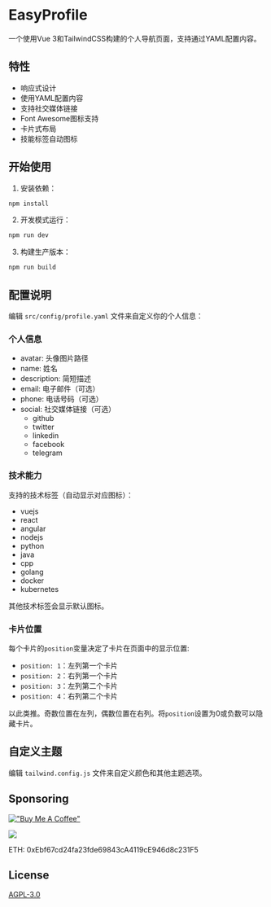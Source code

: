 # EasyProfile

一个使用Vue 3和TailwindCSS构建的个人导航页面，支持通过YAML配置内容。

## 特性

- 响应式设计
- 使用YAML配置内容
- 支持社交媒体链接
- Font Awesome图标支持
- 卡片式布局
- 技能标签自动图标

## 开始使用

1. 安装依赖：
```bash
npm install
```

2. 开发模式运行：
```bash
npm run dev
```

3. 构建生产版本：
```bash
npm run build
```

## 配置说明

编辑 `src/config/profile.yaml` 文件来自定义你的个人信息：

### 个人信息
- avatar: 头像图片路径
- name: 姓名
- description: 简短描述
- email: 电子邮件（可选）
- phone: 电话号码（可选）
- social: 社交媒体链接（可选）
  - github
  - twitter
  - linkedin
  - facebook
  - telegram

### 技术能力
支持的技术标签（自动显示对应图标）：
- vuejs
- react
- angular
- nodejs
- python
- java
- cpp
- golang
- docker
- kubernetes

其他技术标签会显示默认图标。

### 卡片位置

每个卡片的`position`变量决定了卡片在页面中的显示位置:

- `position: 1`：左列第一个卡片
- `position: 2`：右列第一个卡片
- `position: 3`：左列第二个卡片
- `position: 4`：右列第二个卡片

以此类推。奇数位置在左列，偶数位置在右列。将`position`设置为0或负数可以隐藏卡片。

## 自定义主题

编辑 `tailwind.config.js` 文件来自定义颜色和其他主题选项。

## Sponsoring

[!["Buy Me A Coffee"](https://www.buymeacoffee.com/assets/img/custom_images/orange_img.png)](https://www.buymeacoffee.com/stvlynn)

[![](https://img.shields.io/static/v1?label=Sponsor&message=%E2%9D%A4&logo=GitHub&color=%23fe8e86)](https://github.com/sponsors/stvlynn)


ETH: 0xEbf67cd24fa23fde69843cA4119cE946d8c231F5

## License

[AGPL-3.0](./LICENSE)
